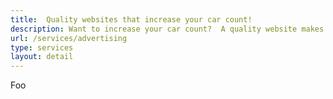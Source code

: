 ```yaml
---
title:  Quality websites that increase your car count!
description: Want to increase your car count?  A quality website makes sure your potential customers find you when they are looking for their next repair.
url: /services/advertising
type: services
layout: detail
---
```


Foo
